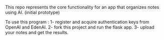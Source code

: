 This repo represents the core functionality for an app that organizes notes using AI.
(initial prototype)

To use this program : 
1- register and acquire authentication keys from OpenAI and EdenAI.
2- fork this project and run the flask app.
3- upload your notes and get the results.
